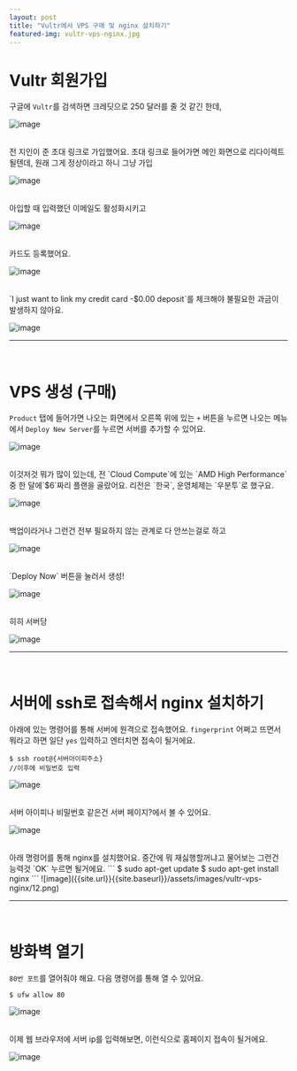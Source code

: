 ```yaml
---
layout: post
title: "Vultr에서 VPS 구매 및 nginx 설치하기"
featured-img: vultr-vps-nginx.jpg
---
```


# Vultr 회원가입

구글에 `Vultr`를 검색하면 크레딧으로 250 달러를 줄 것 같긴 한데,

![image]({{site.url}}{{site.baseurl}}/assets/images/vultr-vps-nginx/0.png)

<br />
전 지인이 준 초대 링크로 가입했어요. 초대 링크로 들어가면 메인 화면으로 리다이렉트될텐데, 원래 그게 정상이라고 하니 그냥 가입

![image]({{site.url}}{{site.baseurl}}/assets/images/vultr-vps-nginx/1.png)

<br />
아입할 때 입력했던 이메일도 활성화시키고

![image]({{site.url}}{{site.baseurl}}/assets/images/vultr-vps-nginx/2.png)

<br />
카드도 등록했어요.

![image]({{site.url}}{{site.baseurl}}/assets/images/vultr-vps-nginx/3.png)

<br />
`I just want to link my credit card -$0.00 deposit`를 체크해야 불필요한 과금이 발생하지 않아요.

![image]({{site.url}}{{site.baseurl}}/assets/images/vultr-vps-nginx/4.png)

***
<br />

# VPS 생성 (구매)

`Product` 탭에 들어가면 나오는 화면에서 오른쪽 위에 있는 `+` 버튼을 누르면 나오는 메뉴에서 `Deploy New Server`를 누르면 서버를 추가할 수 있어요.

![image]({{site.url}}{{site.baseurl}}/assets/images/vultr-vps-nginx/5.png)

<br />
이것저것 뭐가 많이 있는데, 전 `Cloud Compute`에 있는 `AMD High Performance` 중 한 달에`$6`짜리 플랜을 골랐어요. 리전은 `한국`, 운영체제는 `우분투`로 했구요.

![image]({{site.url}}{{site.baseurl}}/assets/images/vultr-vps-nginx/6.png)

<br />
백업이라거나 그런건 전부 필요하지 않는 관계로 다 안쓰는걸로 하고

![image]({{site.url}}{{site.baseurl}}/assets/images/vultr-vps-nginx/7.png)

<br />
`Deploy Now` 버튼을 눌러서 생성!

![image]({{site.url}}{{site.baseurl}}/assets/images/vultr-vps-nginx/8.png)

<br />
히히 서버당

![image]({{site.url}}{{site.baseurl}}/assets/images/vultr-vps-nginx/9.png)

***
<br />

# 서버에 ssh로 접속해서 nginx 설치하기

아래에 있는 명령어를 통해 서버에 원격으로 접속했어요. `fingerprint` 어쩌고 뜨면서 뭐라고 하면 일단 `yes` 입력하고 엔터치면 접속이 될거에요.
```
$ ssh root@{서버아이피주소}
//이후에 비밀번호 입력
```
![image]({{site.url}}{{site.baseurl}}/assets/images/vultr-vps-nginx/10.png)

<br />
서버 아이피나 비밀번호 같은건 서버 페이지?에서 볼 수 있어요.

![image]({{site.url}}{{site.baseurl}}/assets/images/vultr-vps-nginx/11.png)

<br />
아래 명령어를 통해 nginx를 설치했어요. 중간에 뭐 재싫행할꺼냐고 물어보는 그런건 능력것 `OK` 누르면 될거에요.
```
$ sudo apt-get update
$ sudo apt-get install nginx
```
![image]({{site.url}}{{site.baseurl}}/assets/images/vultr-vps-nginx/12.png)

***
<br />

# 방화벽 열기

`80번 포트`를 열어줘야 해요. 다음 명령어를 통해 열 수 있어요.
```
$ ufw allow 80
```

![image]({{site.url}}{{site.baseurl}}/assets/images/vultr-vps-nginx/13.png)

<br />
이제 웹 브라우저에 서버 ip를 입력해보면, 이런식으로 홈페이지 접속이 될거에요.

![image]({{site.url}}{{site.baseurl}}/assets/images/thumb/vultr-vps-nginx.jpg)
